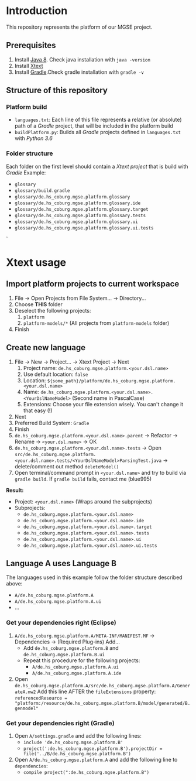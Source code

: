 # Introduction
This repository represents the platform of our MGSE project.

## Prerequisites
1. Install [Java 8](http://www.oracle.com/technetwork/java/javase/downloads/jdk8-downloads-2133151.html). Check java installation with `java -version`
2. Install [Xtext](https://www.eclipse.org/Xtext/download.html)
3. Install [Gradle](https://gradle.org/install/).Check gradle installation with `gradle -v`

## Structure of this repository

### Platform build
* `languages.txt`: Each line of this file represents a relative (or absolute) path of a *Gradle* project, that will be included in the platform build
* `buildPlatform.py`: Builds all *Gradle* projects defined in `languages.txt` with *Python 3.6*

### Folder structure
Each folder on the first level should contain a *Xtext project* that is build with *Gradle*
Example:
* `glossary`
* `glossary/build.gradle`
* `glossary/de.hs_coburg.mgse.platform.glossary`
* `glossary/de.hs_coburg.mgse.platform.glossary.ide`
* `glossary/de.hs_coburg.mgse.platform.glossary.target`
* `glossary/de.hs_coburg.mgse.platform.glossary.tests`
* `glossary/de.hs_coburg.mgse.platform.glossary.ui`
* `glossary/de.hs_coburg.mgse.platform.glossary.ui.tests`

`
# Xtext usage

## Import platform projects to current workspace
1. File -> Open Projects from File System... -> Directory...
2. Choose **THIS** folder
3. Deselect the following projects:
    1. `platform`
    2. `platform-models/*` (All projects from `platform-models` folder)
4. Finish

## Create new language
1. File -> New -> Project... -> Xtext Project -> Next
    1. Project name: `de.hs_coburg.mgse.platform.<your.dsl.name>`
    2. Use default location: `false`
    3. Location: `${some_path}/platform/de.hs_coburg.mgse.platform.<your.dsl.name>`
    4. Name: `de.hs_coburg.mgse.platform.<your.dsl.name>.<YourDslNameModel>` (Second name in PascalCase)
    5. Extensions: Choose your file extension wisely. You can't change it that easy (!)
2. Next
3. Preferred Build System: `Gradle`
4. Finish
5. `de.hs_coburg.mgse.platform.<your.dsl.name>.parent` -> Refactor -> Rename -> `<your.dsl.name>` -> OK
6. `de.hs_coburg.mgse.platform.<your.dsl.name>.tests` -> Open `src/de.hs_coburg.mgse.platform.<your.dsl.name>.tests/<YourDslNameModel>ParsingTest.java` -> delete/comment out method `deleteModel()`
7. Open terminal/command prompt in `<your.dsl.name>` and try to build via `gradle build`. If `gradle build` fails, contact me (blue995)

**Result:**
* Project: `<your.dsl.name>` (Wraps around the subprojects)
* Subprojects:
    * `de.hs_coburg.mgse.platform.<your.dsl.name>`
    * `de.hs_coburg.mgse.platform.<your.dsl.name>.ide`
    * `de.hs_coburg.mgse.platform.<your.dsl.name>.target`
    * `de.hs_coburg.mgse.platform.<your.dsl.name>.tests`
    * `de.hs_coburg.mgse.platform.<your.dsl.name>.ui`
    * `de.hs_coburg.mgse.platform.<your.dsl.name>.ui.tests`

## Language A uses Language B
The languages used in this example follow the folder structure described above:
* `A/de.hs_coburg.mgse.platform.A`
* `A/de.hs_coburg.mgse.platform.A.ui`
* ...

### Get your dependencies right (Eclipse)
1. `A/de.hs_coburg.mgse.platform.A/META-INF/MANIFEST.MF` -> Dependencies -> (Required Plug-ins) Add...
    * Add `de.hs_coburg.mgse.platform.B` and `de.hs_coburg.mgse.platform.B.ui`
    * Repeat this procedure for the following projects:
        * `A/de.hs_coburg.mgse.platform.A.ui`
        * `A/de.hs_coburg.mgse.platform.A.ide`
2. Open `de.hs_coburg.mgse.platform.A/src/de.hs_coburg.mgse.platform.A/GenerateA.mw2`
Add this line AFTER the `fileExtensions` property:  `referencedResource = "platform:/resource/de.hs_coburg.mgse.platform.B/model/generated/B.genmodel"`

### Get your dependencies right (Gradle)
1. Open `A/settings.gradle` and add the following lines:
    * `include 'de.hs_coburg.mgse.platform.B'`
    * `project(':de.hs_coburg.mgse.platform.B').projectDir = file('../B/de.hs_coburg.mgse.platform.B')`
2. Open `A/de.hs_coburg.mgse.platform.A` and add the following line to `dependencies`:
    * `compile project(":de.hs_coburg.mgse.platform.B")`